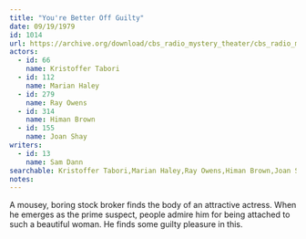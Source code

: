 ```yaml
---
title: "You're Better Off Guilty"
date: 09/19/1979
id: 1014
url: https://archive.org/download/cbs_radio_mystery_theater/cbs_radio_mystery_theater-1001-1050.zip/cbs_radio_mystery_theater-1001-1050%2Fcbsrmt_1014_youre_better_off_guilty.mp3
actors:  
  - id: 66
    name: Kristoffer Tabori  
  - id: 112
    name: Marian Haley  
  - id: 279
    name: Ray Owens  
  - id: 314
    name: Himan Brown  
  - id: 155
    name: Joan Shay
writers:  
  - id: 13
    name: Sam Dann
searchable: Kristoffer Tabori,Marian Haley,Ray Owens,Himan Brown,Joan Shay Sam Dann
notes:  
---
```

A mousey, boring stock broker finds the body of an attractive actress. When he emerges as the prime suspect, people admire him for being attached to such a beautiful woman. He finds some guilty pleasure in this.
